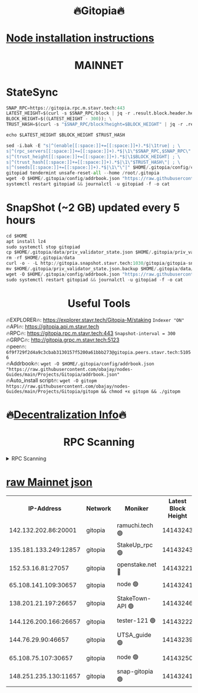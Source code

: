 <h1 align="center"> 🔥Gitopia🔥</h1>

[Node installation instructions](https://github.com/obajay/nodes-Guides/tree/main/Projects/Gitopia)
=

<h1 align="center"> MAINNET</h1>

# StateSync
```python
SNAP_RPC=https://gitopia.rpc.m.stavr.tech:443
LATEST_HEIGHT=$(curl -s $SNAP_RPC/block | jq -r .result.block.header.height); \
BLOCK_HEIGHT=$((LATEST_HEIGHT - 300)); \
TRUST_HASH=$(curl -s "$SNAP_RPC/block?height=$BLOCK_HEIGHT" | jq -r .result.block_id.hash)

echo $LATEST_HEIGHT $BLOCK_HEIGHT $TRUST_HASH

sed -i.bak -E "s|^(enable[[:space:]]+=[[:space:]]+).*$|\1true| ; \
s|^(rpc_servers[[:space:]]+=[[:space:]]+).*$|\1\"$SNAP_RPC,$SNAP_RPC\"| ; \
s|^(trust_height[[:space:]]+=[[:space:]]+).*$|\1$BLOCK_HEIGHT| ; \
s|^(trust_hash[[:space:]]+=[[:space:]]+).*$|\1\"$TRUST_HASH\"| ; \
s|^(seeds[[:space:]]+=[[:space:]]+).*$|\1\"\"|" $HOME/.gitopia/config/config.toml
gitopiad tendermint unsafe-reset-all --home /root/.gitopia
wget -O $HOME/.gitopia/config/addrbook.json "https://raw.githubusercontent.com/obajay/nodes-Guides/main/Projects/Gitopia/addrbook.json"
systemctl restart gitopiad && journalctl -u gitopiad -f -o cat
```
# SnapShot (~2 GB) updated every 5 hours
```python
cd $HOME
apt install lz4
sudo systemctl stop gitopiad
cp $HOME/.gitopia/data/priv_validator_state.json $HOME/.gitopia/priv_validator_state.json.backup
rm -rf $HOME/.gitopia/data
curl -o - -L http://gitopia.snapshot.stavr.tech:1030/gitopia/gitopia-snap.tar.lz4 | lz4 -c -d - | tar -x -C $HOME/.gitopia --strip-components 2
mv $HOME/.gitopia/priv_validator_state.json.backup $HOME/.gitopia/data/priv_validator_state.json
wget -O $HOME/.gitopia/config/addrbook.json "https://raw.githubusercontent.com/obajay/nodes-Guides/main/Projects/Gitopia/addrbook.json"
sudo systemctl restart gitopiad && journalctl -u gitopiad -f -o cat
```
 <h1 align="center"> Useful Tools</h1>

🔥EXPLORER🔥:      https://explorer.stavr.tech/Gitopia-M/staking  `Indexer "ON"` \
🔥API🔥: 			 		 https://gitopia.api.m.stavr.tech \
🔥RPC🔥:           https://gitopia.rpc.m.stavr.tech:443              `Snapshot-interval = 300` \
🔥GRPC🔥:          http://gitopia.grpc.m.stavr.tech:5123 \
🔥peer🔥:					 `6f9f729f2d4a9c3cbab3130157f5200a61bbb273@gitopia.peers.stavr.tech:51056` \
🔥Addrbook🔥:    ```wget -O $HOME/.gitopia/config/addrbook.json "https://raw.githubusercontent.com/obajay/nodes-Guides/main/Projects/Gitopia/addrbook.json"``` \
🔥Auto_install script🔥: ```wget -O gitopm https://raw.githubusercontent.com/obajay/nodes-Guides/main/Projects/Gitopia/gitopm && chmod +x gitopm && ./gitopm```

🔥[Decentralization Info](https://github.com/obajay/StateSync-snapshots/tree/main/Projects/Gitopia/Decentralization)🔥
=

<h1 align="center"> RPC Scanning</h1>

<details>
<summary>RPC Scanning</summary>

<h2 align="center"> We scan nodes in real time every 4 hours. And we provide the final result of RPC endpoints.
We cannot influence the operation of these nodes in any way. </h2>


```python
If Voting Power is higher than 0 --> then the Node is a validator of the network and may be subject to attack and be a potential threat to the chain.
```
```python
We marked such validators with a red symbol
```

</details>

[raw Mainnet json](https://rpc-check.gitopm.stavr.tech/gitopm/rpc-gitopm-result.json)
=

<table><tr><th>IP-Address</th><th>Network</th><th>Moniker</th><th>Latest Block Height</th><th>Earliest Block Height</th><th>Catching Up</th><th>Tx Index</th><th>Voting Power</th><th>Scan Time</th></tr><tr><td>142.132.202.86:20001</td><td>gitopia</td><td>ramuchi.tech 🟢</td><td>14143243</td><td>6548337</td><td>False</td><td>on</td><td>0</td><td>2024-02-20T23:12:21.931537523UTC</td></tr><tr><td>135.181.133.249:12857</td><td>gitopia</td><td>StakeUp_rpc 🟢</td><td>14143243</td><td>8010001</td><td>False</td><td>on</td><td>0</td><td>2024-02-20T23:12:22.281500108UTC</td></tr><tr><td>152.53.16.81:27057</td><td>gitopia</td><td>openstake.net 🔴</td><td>14143221</td><td>10455001</td><td>False</td><td>off</td><td>43495</td><td>2024-02-20T23:11:43.004119110UTC</td></tr><tr><td>65.108.141.109:30657</td><td>gitopia</td><td>node 🟢</td><td>14143241</td><td>12299845</td><td>False</td><td>on</td><td>0</td><td>2024-02-20T23:12:19.377104602UTC</td></tr><tr><td>138.201.21.197:26657</td><td>gitopia</td><td>StakeTown-API 🟢</td><td>14143246</td><td>12733501</td><td>False</td><td>on</td><td>0</td><td>2024-02-20T23:12:26.711186084UTC</td></tr><tr><td>144.126.200.166:26657</td><td>gitopia</td><td>tester-121 🟢</td><td>14143222</td><td>12832814</td><td>False</td><td>off</td><td>0</td><td>2024-02-20T23:11:45.388741436UTC</td></tr><tr><td>144.76.29.90:46657</td><td>gitopia</td><td>UTSA_guide 🟢</td><td>14143239</td><td>13035301</td><td>False</td><td>on</td><td>0</td><td>2024-02-20T23:12:12.776784894UTC</td></tr><tr><td>65.108.75.107:30657</td><td>gitopia</td><td>node 🟢</td><td>14143250</td><td>13189502</td><td>False</td><td>on</td><td>0</td><td>2024-02-20T23:12:33.189930384UTC</td></tr><tr><td>148.251.235.130:11657</td><td>gitopia</td><td>snap-gitopia 🟢</td><td>14143241</td><td>14079001</td><td>False</td><td>on</td><td>0</td><td>2024-02-20T23:12:19.621263007UTC</td></tr></table>
